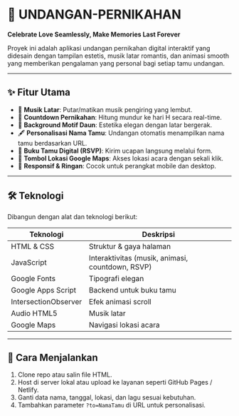 # 💌 UNDANGAN-PERNIKAHAN

**Celebrate Love Seamlessly, Make Memories Last Forever**

Proyek ini adalah aplikasi undangan pernikahan digital interaktif yang didesain dengan tampilan estetis, musik latar romantis, dan animasi smooth yang memberikan pengalaman yang personal bagi setiap tamu undangan.

---

## ✨ Fitur Utama

- 🎵 **Musik Latar**: Putar/matikan musik pengiring yang lembut.
- 📆 **Countdown Pernikahan**: Hitung mundur ke hari H secara real-time.
- 🌿 **Background Motif Daun**: Estetika elegan dengan latar bergerak.
- 🖋️ **Personalisasi Nama Tamu**: Undangan otomatis menampilkan nama tamu berdasarkan URL.
- 💬 **Buku Tamu Digital (RSVP)**: Kirim ucapan langsung melalui form.
- 📍 **Tombol Lokasi Google Maps**: Akses lokasi acara dengan sekali klik.
- 📱 **Responsif & Ringan**: Cocok untuk perangkat mobile dan desktop.

---

## 🛠️ Teknologi

Dibangun dengan alat dan teknologi berikut:

| Teknologi | Deskripsi |
|----------|-----------|
| HTML & CSS | Struktur & gaya halaman |
| JavaScript | Interaktivitas (musik, animasi, countdown, RSVP) |
| Google Fonts | Tipografi elegan |
| Google Apps Script | Backend untuk buku tamu |
| IntersectionObserver | Efek animasi scroll |
| Audio HTML5 | Musik latar |
| Google Maps | Navigasi lokasi acara |

---

## 🚀 Cara Menjalankan

1. Clone repo atau salin file HTML.
2. Host di server lokal atau upload ke layanan seperti GitHub Pages / Netlify.
3. Ganti data nama, tanggal, lokasi, dan lagu sesuai kebutuhan.
4. Tambahkan parameter `?to=NamaTamu` di URL untuk personalisasi.
